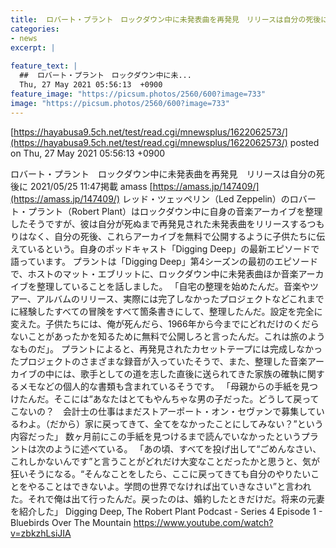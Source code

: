 ```yaml
---
title:  ロバート・プラント　ロックダウン中に未発表曲を再発見　リリースは自分の死後に  
categories:
- news
excerpt: |
  
feature_text: |
  ##  ロバート・プラント　ロックダウン中に未...
  Thu, 27 May 2021 05:56:13  +0900
feature_image: "https://picsum.photos/2560/600?image=733"
image: "https://picsum.photos/2560/600?image=733"
---
```


[https://hayabusa9.5ch.net/test/read.cgi/mnewsplus/1622062573/](https://hayabusa9.5ch.net/test/read.cgi/mnewsplus/1622062573/)
posted on Thu, 27 May 2021 05:56:13  +0900

<!--more-->

ロバート・プラント　ロックダウン中に未発表曲を再発見　リリースは自分の死後に 2021/05/25 11:47掲載 amass [https://amass.jp/147409/](https://amass.jp/147409/) レッド・ツェッペリン（Led Zeppelin）のロバート・プラント（Robert Plant）はロックダウン中に自身の音楽アーカイブを整理したそうですが、彼は自分が死ぬまで再発見された未発表曲をリリースするつもりはなく、自分の死後、これらアーカイブを無料で公開するように子供たちに伝えているという。自身のポッドキャスト「Digging Deep」の最新エピソードで語っています。 プラントは「Digging Deep」第4シーズンの最初のエピソードで、ホストのマット・エブリットに、ロックダウン中に未発表曲ほか音楽アーカイブを整理していることを話しました。 「自宅の整理を始めたんだ。音楽やツアー、アルバムのリリース、実際には完了しなかったプロジェクトなどこれまでに経験したすべての冒険をすべて箇条書きにして、整理したんだ。設定を完全に変えた。子供たちには、俺が死んだら、1966年から今までにどれだけのくだらないことがあったかを知るために無料で公開しろと言ったんだ。これは旅のようなものだ」。 プラントによると、再発見されたカセットテープには完成しなかったプロジェクトのさまざまな録音が入っていたそうで、また、整理した音楽アーカイブの中には、歌手としての道を志した直後に送られてきた家族の確執に関するメモなどの個人的な書類も含まれているそうです。 「母親からの手紙を見つけたんだ。そこには“あなたはとてもやんちゃな男の子だった。どうして戻ってこないの？　会計士の仕事はまだストアーポート・オン・セヴァンで募集しているわよ。（だから）家に戻ってきて、全てをなかったことにしてみない？”という内容だった」 数ヶ月前にこの手紙を見つけるまで読んでいなかったというプラントは次のように述べている。 「あの頃、すべてを投げ出して“ごめんなさい、これしかないんです”と言うことがどれだけ大変なことだったかと思うと、気が狂いそうになる。“そんなことをしたら、ここに戻ってきても自分のやりたいことをやることはできないよ。学問の世界でなければ出ていきなさい”と言われた。それで俺は出て行ったんだ。戻ったのは、婚約したときだけだ。将来の元妻を紹介した」 Digging Deep, The Robert Plant Podcast - Series 4 Episode 1 - Bluebirds Over The Mountain https://www.youtube.com/watch?v=zbkzhLsiJIA
